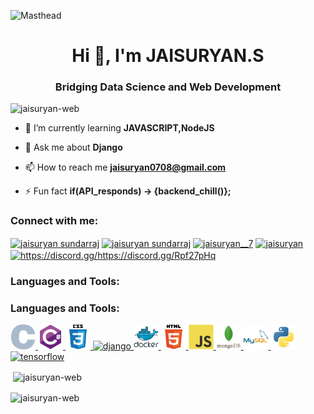 ![Masthead](https://github.com/user-attachments/assets/029e4d63-8d85-434f-a2c9-79dd6e6df4d3)


<h1 align="center">Hi 👋, I'm JAISURYAN.S</h1>
<h3 align="center">Bridging Data Science and Web Development</h3>

<p align="left"> <img src="https://komarev.com/ghpvc/?username=jaisuryan-web&label=Profile%20views&color=0e75b6&style=flat" alt="jaisuryan-web" /> </p>

- 🌱 I’m currently learning **JAVASCRIPT,NodeJS**

- 💬 Ask me about **Django**

- 📫 How to reach me **jaisuryan0708@gmail.com**

- ⚡ Fun fact **if(API_responds) → {backend_chill()};**

<h3 align="left">Connect with me:</h3>
<p align="left">
<a href="https://linkedin.com/in/jaisuryan sundarraj" target="blank"><img align="center" src="https://raw.githubusercontent.com/rahuldkjain/github-profile-readme-generator/master/src/images/icons/Social/linked-in-alt.svg" alt="jaisuryan sundarraj" height="30" width="40" /></a>
<a href="https://kaggle.com/jaisuryan sundarraj" target="blank"><img align="center" src="https://raw.githubusercontent.com/rahuldkjain/github-profile-readme-generator/master/src/images/icons/Social/kaggle.svg" alt="jaisuryan sundarraj" height="30" width="40" /></a>
<a href="https://instagram.com/jaisuryan__7" target="blank"><img align="center" src="https://raw.githubusercontent.com/rahuldkjain/github-profile-readme-generator/master/src/images/icons/Social/instagram.svg" alt="jaisuryan__7" height="30" width="40" /></a>
<a href="https://medium.com/jaisuryan" target="blank"><img align="center" src="https://raw.githubusercontent.com/rahuldkjain/github-profile-readme-generator/master/src/images/icons/Social/medium.svg" alt="jaisuryan" height="30" width="40" /></a>
<a href="https://discord.gg/https://discord.gg/https://discord.gg/Rpf27pHq" target="blank"><img align="center" src="https://raw.githubusercontent.com/rahuldkjain/github-profile-readme-generator/master/src/images/icons/Social/discord.svg" alt="https://discord.gg/https://discord.gg/Rpf27pHq" height="30" width="40" /></a>
</p>

<h3 align="left">Languages and Tools:</h3>

<h3 align="left">Languages and Tools:</h3>
<p align="left"> <a href="https://www.cprogramming.com/" target="_blank" rel="noreferrer"> <img src="https://raw.githubusercontent.com/devicons/devicon/master/icons/c/c-original.svg" alt="c" width="40" height="40"/> </a> <a href="https://www.w3schools.com/cs/" target="_blank" rel="noreferrer"> <img src="https://raw.githubusercontent.com/devicons/devicon/master/icons/csharp/csharp-original.svg" alt="csharp" width="40" height="40"/> </a> <a href="https://www.w3schools.com/css/" target="_blank" rel="noreferrer"> <img src="https://raw.githubusercontent.com/devicons/devicon/master/icons/css3/css3-original-wordmark.svg" alt="css3" width="40" height="40"/> </a> <a href="https://www.djangoproject.com/" target="_blank" rel="noreferrer"> <img src="https://cdn.worldvectorlogo.com/logos/django.svg" alt="django" width="40" height="40"/> </a> <a href="https://www.docker.com/" target="_blank" rel="noreferrer"> <img src="https://raw.githubusercontent.com/devicons/devicon/master/icons/docker/docker-original-wordmark.svg" alt="docker" width="40" height="40"/> </a> <a href="https://www.w3.org/html/" target="_blank" rel="noreferrer"> <img src="https://raw.githubusercontent.com/devicons/devicon/master/icons/html5/html5-original-wordmark.svg" alt="html5" width="40" height="40"/> </a> <a href="https://developer.mozilla.org/en-US/docs/Web/JavaScript" target="_blank" rel="noreferrer"> <img src="https://raw.githubusercontent.com/devicons/devicon/master/icons/javascript/javascript-original.svg" alt="javascript" width="40" height="40"/> </a> <a href="https://www.mongodb.com/" target="_blank" rel="noreferrer"> <img src="https://raw.githubusercontent.com/devicons/devicon/master/icons/mongodb/mongodb-original-wordmark.svg" alt="mongodb" width="40" height="40"/> </a> <a href="https://www.mysql.com/" target="_blank" rel="noreferrer"> <img src="https://raw.githubusercontent.com/devicons/devicon/master/icons/mysql/mysql-original-wordmark.svg" alt="mysql" width="40" height="40"/> </a> <a href="https://www.python.org" target="_blank" rel="noreferrer"> <img src="https://raw.githubusercontent.com/devicons/devicon/master/icons/python/python-original.svg" alt="python" width="40" height="40"/> </a> <a href="https://www.tensorflow.org" target="_blank" rel="noreferrer"> <img src="https://www.vectorlogo.zone/logos/tensorflow/tensorflow-icon.svg" alt="tensorflow" width="40" height="40"/> </a> </p>


<p>&nbsp;<img align="center" src="https://github-readme-stats.vercel.app/api?username=jaisuryan-web&show_icons=true&locale=en" alt="jaisuryan-web" /></p>

<p><img align="center" src="https://github-readme-streak-stats.herokuapp.com/?user=jaisuryan-web&" alt="jaisuryan-web" /></p>
